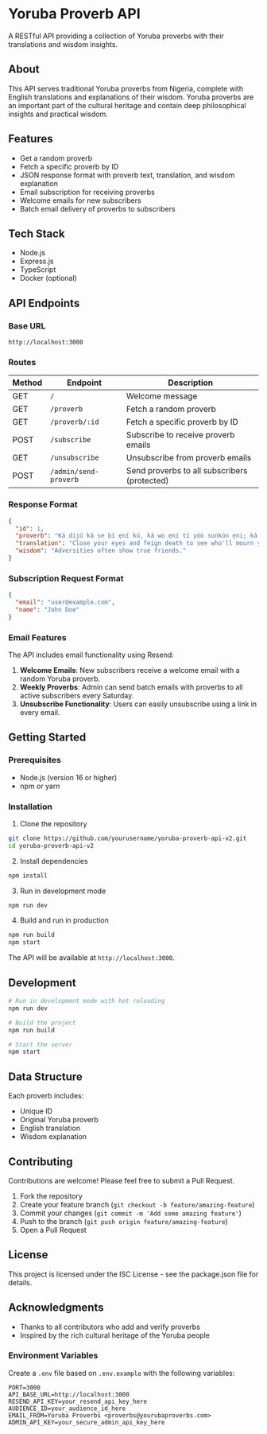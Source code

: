 # Yoruba Proverb API

A RESTful API providing a collection of Yoruba proverbs with their translations and wisdom insights.

## About

This API serves traditional Yoruba proverbs from Nigeria, complete with English translations and explanations of their wisdom. Yoruba proverbs are an important part of the cultural heritage and contain deep philosophical insights and practical wisdom.

## Features

- Get a random proverb
- Fetch a specific proverb by ID
- JSON response format with proverb text, translation, and wisdom explanation
- Email subscription for receiving proverbs
- Welcome emails for new subscribers
- Batch email delivery of proverbs to subscribers

## Tech Stack

- Node.js
- Express.js
- TypeScript
- Docker (optional)

## API Endpoints

### Base URL

```
http://localhost:3000
```

### Routes

| Method | Endpoint              | Description                                  |
| ------ | --------------------- | -------------------------------------------- |
| GET    | `/`                   | Welcome message                              |
| GET    | `/proverb`            | Fetch a random proverb                       |
| GET    | `/proverb/:id`        | Fetch a specific proverb by ID               |
| POST   | `/subscribe`          | Subscribe to receive proverb emails          |
| GET    | `/unsubscribe`        | Unsubscribe from proverb emails              |
| POST   | `/admin/send-proverb` | Send proverbs to all subscribers (protected) |

### Response Format

```json
{
  "id": 1,
  "proverb": "Ká dijú ká ṣe bí ẹní kú, ká wo ẹni tí yóò sunkún ẹni; ká sáré ṣẹ́ṣẹ́ ká fẹsẹ̀ kọ, ká wo ẹni tí yóò ṣeni pẹ̀lẹ́.",
  "translation": "Close your eyes and feign death to see who'll mourn you; run and be ensure you trip to see those who truly care.",
  "wisdom": "Adversities often show true friends."
}
```

### Subscription Request Format

```json
{
  "email": "user@example.com",
  "name": "John Doe"
}
```

### Email Features

The API includes email functionality using Resend:

1. **Welcome Emails**: New subscribers receive a welcome email with a random Yoruba proverb.
2. **Weekly Proverbs**: Admin can send batch emails with proverbs to all active subscribers every Saturday.
3. **Unsubscribe Functionality**: Users can easily unsubscribe using a link in every email.

## Getting Started

### Prerequisites

- Node.js (version 16 or higher)
- npm or yarn

### Installation

1. Clone the repository

```bash
git clone https://github.com/yourusername/yoruba-proverb-api-v2.git
cd yoruba-proverb-api-v2
```

2. Install dependencies

```bash
npm install
```

3. Run in development mode

```bash
npm run dev
```

4. Build and run in production

```bash
npm run build
npm start
```

The API will be available at `http://localhost:3000`.

## Development

```bash
# Run in development mode with hot reloading
npm run dev

# Build the project
npm run build

# Start the server
npm start
```

## Data Structure

Each proverb includes:

- Unique ID
- Original Yoruba proverb
- English translation
- Wisdom explanation

## Contributing

Contributions are welcome! Please feel free to submit a Pull Request.

1. Fork the repository
2. Create your feature branch (`git checkout -b feature/amazing-feature`)
3. Commit your changes (`git commit -m 'Add some amazing feature'`)
4. Push to the branch (`git push origin feature/amazing-feature`)
5. Open a Pull Request

## License

This project is licensed under the ISC License - see the package.json file for details.

## Acknowledgments

- Thanks to all contributors who add and verify proverbs
- Inspired by the rich cultural heritage of the Yoruba people

### Environment Variables

Create a `.env` file based on `.env.example` with the following variables:

```
PORT=3000
API_BASE_URL=http://localhost:3000
RESEND_API_KEY=your_resend_api_key_here
AUDIENCE_ID=your_audience_id_here
EMAIL_FROM=Yoruba Proverbs <proverbs@yourubaproverbs.com>
ADMIN_API_KEY=your_secure_admin_api_key_here
```
